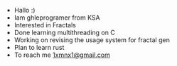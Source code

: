- Hallo :)
- Iam ghleprogramer from KSA
- Interested in Fractals
- Done learning multithreading on C
- Working on revising the usage system for fractal gen
- Plan to learn rust
- To reach me 1xmnx1@gmail.com
